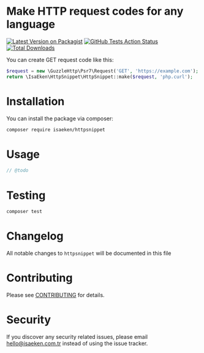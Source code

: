 # Make HTTP request codes for any language

[![Latest Version on Packagist](https://img.shields.io/packagist/v/isaeken/httpsnippet.svg?style=flat-square)](https://packagist.org/packages/isaeken/httpsnippet)
[![GitHub Tests Action Status](https://img.shields.io/github/workflow/status/isaeken/httpsnippet/run-tests?label=tests)](https://github.com/isaeken/httpsnippet/actions?query=workflow%3Arun-tests+branch%3Amaster)
[![Total Downloads](https://img.shields.io/packagist/dt/isaeken/httpsnippet.svg?style=flat-square)](https://packagist.org/packages/isaeken/httpsnippet)

You can create GET request code like this:

```php
$request = new \GuzzleHttp\Psr7\Request('GET', 'https://example.com');
return \IsaEken\HttpSnippet\HttpSnippet::make($request, 'php.curl');
```

# Installation

You can install the package via composer:

```bash
composer require isaeken/httpsnippet
```

# Usage

```php
// @todo
```

# Testing

```bash
composer test
```

# Changelog

All notable changes to `httpsnippet` will be documented in this file

# Contributing

Please see [CONTRIBUTING](CONTRIBUTING.md) for details.

# Security

If you discover any security related issues, please email hello@isaeken.com.tr instead of using the issue tracker.
